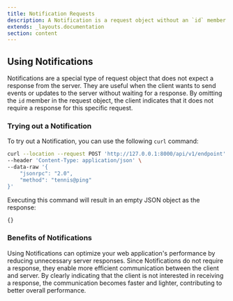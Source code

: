 ```yaml
---
title: Notification Requests
description: A Notification is a request object without an `id` member. 
extends: _layouts.documentation
section: content
---
```



## Using Notifications

Notifications are a special type of request object that does not expect a response from the server. They are useful when the client wants to send events or updates to the server without waiting for a response. By omitting the `id` member in the request object, the client indicates that it does not require a response for this specific request.

### Trying out a Notification

To try out a Notification, you can use the following `curl` command:

```bash
curl --location --request POST 'http://127.0.0.1:8000/api/v1/endpoint' \
--header 'Content-Type: application/json' \
--data-raw '{
    "jsonrpc": "2.0",
    "method": "tennis@ping"
}'
```

Executing this command will result in an empty JSON object as the response:

```bash
{}
```

### Benefits of Notifications

Using Notifications can optimize your web application's performance by reducing unnecessary server responses. Since Notifications do not require a response, they enable more efficient communication between the client and server. By clearly indicating that the client is not interested in receiving a response, the communication becomes faster and lighter, contributing to better overall performance.
